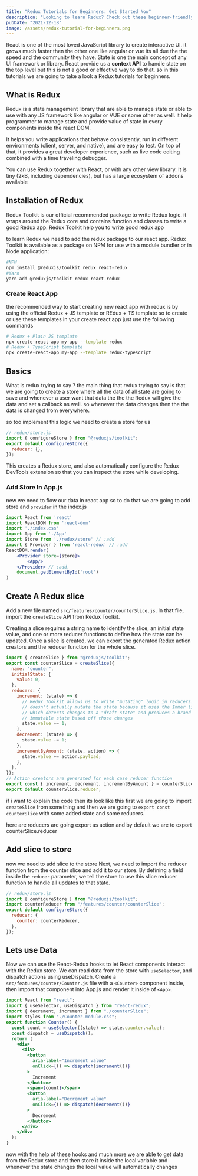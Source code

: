 ```yaml
---
title: "Redux Tutorials for Beginners: Get Started Now"
description: "Looking to learn Redux? Check out these beginner-friendly tutorials and start mastering this powerful state management tool. Get started now and take your skills to the next level."
pubDate: "2021-12-18"
image: /assets/redux-tutorial-for-beginners.png
---
```


React is one of the most loved JavaScript library to create interactive UI. it grows much faster then the other one like angular or vue its all due the the speed and the community they have. State is one the main concept of any UI framework or library. React provide us a **context API** to handle state on the top level but this is not a good or effective way to do that. so in this tutorials we are going to take a look a Redux tutorials for beginners.

## What is Redux

Redux is a state management library that are able to manage state or able to use with any JS framework like angular or VUE or some other as well. it help programmer to manage state and provide value of state in every components inside the react DOM.

It helps you write applications that behave consistently, run in different environments (client, server, and native), and are easy to test. On top of that, it provides a great developer experience, such as live code editing combined with a time traveling debugger.

You can use Redux together with React, or with any other view library. It is tiny (2kB, including dependencies), but has a large ecosystem of addons available

## Installation of Redux

Redux Toolkit is our official recommended package to write Redux logic. it wraps around the Redux core and contains function and classes to write a good Redux app. Redux Toolkit help you to write good redux app

to learn Redux we need to add the redux package to our react app. Redux Toolkit is available as a package on NPM for use with a module bundler or in Node application:

```bash
#NPM
npm install @reduxjs/toolkit redux react-redux
#Yarn
yarn add @reduxjs/toolkit redux react-redux
```

### Create React App

the recommended way to start creating new react app with redux is by using the official Redux + JS template or REdux + TS template
so to create or use these templates in your create react app just use the following commands

```bash
# Redux + Plain JS template
npx create-react-app my-app --template redux
# Redux + TypeScript template
npx create-react-app my-app --template redux-typescript
```

## Basics

What is redux trying to say ? the main thing that redux trying to say is that we are going to create a store where all the data of all state are going to save and whenever a user want that data the the the Redux will give the data and set a callback as well. so whenever the data changes then the the data is changed from everywhere.

so too implement this logic we need to create a store for us

```js
// redux/store.js
import { configureStore } from "@reduxjs/toolkit";
export default configureStore({
  reducer: {},
});
```

This creates a Redux store, and also automatically configure the Redux DevTools extension so that you can inspect the store while developing.

### Add Store In App.js

new we need to flow our data in react app so to do that we are going to add store and `provider` in the index.js

```jsx
import React from 'react'
import ReactDOM from 'react-dom'
import './index.css'
import App from './App'
import Store from './redux/store' // :add
import { Provider } from 'react-redux' // :add
ReactDOM.render(
	<Provider store={store}>
		<App/>
	</Provider> // :add,
	document.getElementById('root')
)
```

## Create A Redux slice

Add a new file named `src/features/counter/counterSlice.js`. In that file, import the `createSlice` API from Redux Toolkit.

Creating a slice requires a string name to identify the slice, an initial state value, and one or more reducer functions to define how the state can be updated. Once a slice is created, we can export the generated Redux action creators and the reducer function for the whole slice.

```js
import { createSlice } from "@reduxjs/toolkit";
export const counterSlice = createSlice({
  name: "counter",
  initialState: {
    value: 0,
  },
  reducers: {
    increment: (state) => {
      // Redux Toolkit allows us to write "mutating" logic in reducers. It
      // doesn't actually mutate the state because it uses the Immer library,
      // which detects changes to a "draft state" and produces a brand new
      // immutable state based off those changes
      state.value += 1;
    },
    decrement: (state) => {
      state.value -= 1;
    },
    incrementByAmount: (state, action) => {
      state.value += action.payload;
    },
  },
});
// Action creators are generated for each case reducer function
export const { increment, decrement, incrementByAmount } = counterSlice.actions;
export default counterSlice.reducer;
```

if i want to explain the code then its look like this first we are going to import `createSlice` from something and then we are going to `export const counterSlice` with some added state and some reducers.

here are reducers are going export as action and by default we are to export counterSlice.reducer

## Add slice to store

now we need to add slice to the store Next, we need to import the reducer function from the counter slice and add it to our store. By defining a field inside the `reducer` parameter, we tell the store to use this slice reducer function to handle all updates to that state.

```js
// redux/store.js
import { configureStore } from "@reduxjs/toolkit";
import counterReducer from "/features/counter/counterSlice";
export default configureStore({
  reducer: {
    counter: counterReducer,
  },
});
```

## Lets use Data

Now we can use the React-Redux hooks to let React components interact with the Redux store. We can read data from the store with `useSelector`, and dispatch actions using useDispatch. Create a `src/features/counter/Counter.js` file with a `<Counter>` component inside, then import that component into App.js and render it inside of `<App>`.

```jsx
import React from "react";
import { useSelector, useDispatch } from "react-redux";
import { decrement, increment } from "./counterSlice";
import styles from "./Counter.module.css";
export function Counter() {
  const count = useSelector((state) => state.counter.value);
  const dispatch = useDispatch();
  return (
    <div>
      <div>
        <button
          aria-label="Increment value"
          onClick={() => dispatch(increment())}
        >
          Increment
        </button>
        <span>{count}</span>
        <button
          aria-label="Decrement value"
          onClick={() => dispatch(decrement())}
        >
          Decrement
        </button>
      </div>
    </div>
  );
}
```

now with the help of these hooks and much more we are able to get data from the Redux store and then store it inside the local variable and whenever the state changes the local value will automatically changes
